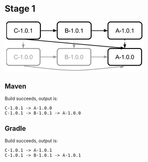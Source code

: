 # Stage 1

<img src="dependencies.png" style="margin-left:auto;margin-right:auto;"/>

## Maven

Build succeeds, output is:
<pre>C-1.0.1 -> A-1.0.0
C-1.0.1 -> B-1.0.1 -> A-1.0.0</pre>


## Gradle

Build succeeds, output is:
<pre>C-1.0.1 -> A-1.0.1
C-1.0.1 -> B-1.0.1 -> A-1.0.1</pre>

